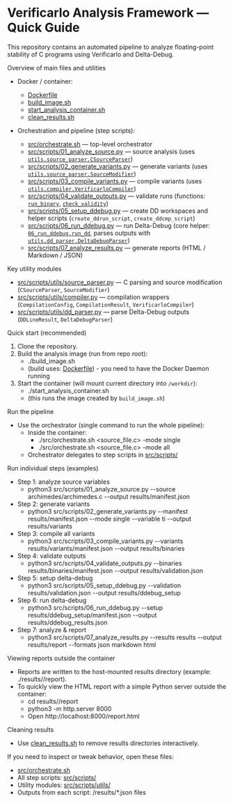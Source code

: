 # Verificarlo Analysis Framework — Quick Guide

This repository contains an automated pipeline to analyze floating-point stability of C programs using Verificarlo and Delta-Debug.

Overview of main files and utilities
- Docker / container:
  - [Dockerfile](Dockerfile)
  - [build_image.sh](build_image.sh)
  - [start_analysis_container.sh](start_analysis_container.sh)
  - [clean_results.sh](clean_results.sh)

- Orchestration and pipeline (step scripts):
  - [src/orchestrate.sh](src/orchestrate.sh) — top-level orchestrator
  - [src/scripts/01_analyze_source.py](src/scripts/01_analyze_source.py) — source analysis (uses [`utils.source_parser.CSourceParser`](src/scripts/utils/source_parser.py))
  - [src/scripts/02_generate_variants.py](src/scripts/02_generate_variants.py) — generate variants (uses [`utils.source_parser.SourceModifier`](src/scripts/utils/source_parser.py))
  - [src/scripts/03_compile_variants.py](src/scripts/03_compile_variants.py) — compile variants (uses [`utils.compiler.VerificarloCompiler`](src/scripts/utils/compiler.py))
  - [src/scripts/04_validate_outputs.py](src/scripts/04_validate_outputs.py) — validate runs (functions: [`run_binary`](src/scripts/04_validate_outputs.py), [`check_validity`](src/scripts/04_validate_outputs.py))
  - [src/scripts/05_setup_ddebug.py](src/scripts/05_setup_ddebug.py) — create DD workspaces and helper scripts (`create_ddrun_script`, `create_ddcmp_script`)
  - [src/scripts/06_run_ddebug.py](src/scripts/06_run_ddebug.py) — run Delta-Debug (core helper: [`06_run_ddebug.run_dd`](src/scripts/06_run_ddebug.py), parses outputs with [`utils.dd_parser.DeltaDebugParser`](src/scripts/utils/dd_parser.py))
  - [src/scripts/07_analyze_results.py](src/scripts/07_analyze_results.py) — generate reports (HTML / Markdown / JSON)

Key utility modules
- [src/scripts/utils/source_parser.py](src/scripts/utils/source_parser.py) — C parsing and source modification (`CSourceParser`, `SourceModifier`)
- [src/scripts/utils/compiler.py](src/scripts/utils/compiler.py) — compilation wrappers (`CompilationConfig`, `CompilationResult`, `VerificarloCompiler`)
- [src/scripts/utils/dd_parser.py](src/scripts/utils/dd_parser.py) — parse Delta-Debug outputs (`DDLineResult`, `DeltaDebugParser`)

Quick start (recommended)
1. Clone the repository.
2. Build the analysis image (run from repo root):
   - ./build_image.sh
   - (build uses: [Dockerfile](Dockerfile)) - you need to have the Docker Daemon running 
3. Start the container (will mount current directory into `/workdir`):
   - ./start_analysis_container.sh
   - (this runs the image created by `build_image.sh`)

Run the pipeline
- Use the orchestrator (single command to run the whole pipeline):
  - Inside the container: 
    - ./src/orchestrate.sh <source_file.c> -mode single <var>
    - ./src/orchestrate.sh <source_file.c> -mode all
  - Orchestrator delegates to step scripts in [src/scripts/](src/scripts/)

Run individual steps (examples)
- Step 1: analyze source variables
  - python3 src/scripts/01_analyze_source.py --source archimedes/archimedes.c --output results/manifest.json
- Step 2: generate variants
  - python3 src/scripts/02_generate_variants.py --manifest results/manifest.json --mode single --variable ti --output results/variants
- Step 3: compile all variants
  - python3 src/scripts/03_compile_variants.py --variants results/variants/manifest.json --output results/binaries
- Step 4: validate outputs
  - python3 src/scripts/04_validate_outputs.py --binaries results/binaries/manifest.json --output results/validation.json
- Step 5: setup delta-debug
  - python3 src/scripts/05_setup_ddebug.py --validation results/validation.json --output results/ddebug_setup
- Step 6: run delta-debug
  - python3 src/scripts/06_run_ddebug.py --setup results/ddebug_setup/manifest.json --output results/ddebug_results.json
- Step 7: analyze & report
  - python3 src/scripts/07_analyze_results.py --results results --output results/report --formats json markdown html


Viewing reports outside the container
- Reports are written to the host-mounted results directory (example: ./results/<analysis>/report).
- To quickly view the HTML report with a simple Python server outside the container:
  - cd results/<analysis>/report
  - python3 -m http.server 8000
  - Open http://localhost:8000/report.html

Cleaning results
- Use [clean_results.sh](clean_results.sh) to remove results directories interactively.

If you need to inspect or tweak behavior, open these files:
- [src/orchestrate.sh](src/orchestrate.sh)
- All step scripts: [src/scripts/](src/scripts/)
- Utility modules: [src/scripts/utils/](src/scripts/utils/)
- Outputs from each script: /results/<analysis>*.json files
